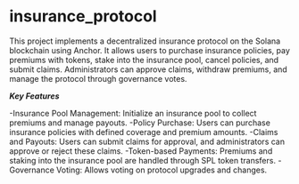 # insurance_protocol

This project implements a decentralized insurance protocol on the Solana blockchain using Anchor. It allows users to purchase insurance policies, pay premiums with tokens, stake into the insurance pool, cancel policies, and submit claims. Administrators can approve claims, withdraw premiums, and manage the protocol through governance votes.

***Key Features***

-Insurance Pool Management: Initialize an insurance pool to collect premiums and manage payouts.
-Policy Purchase: Users can purchase insurance policies with defined coverage and premium amounts.
-Claims and Payouts: Users can submit claims for approval, and administrators can approve or reject these claims.
-Token-based Payments: Premiums and staking into the insurance pool are handled through SPL token transfers.
-Governance Voting: Allows voting on protocol upgrades and changes.


